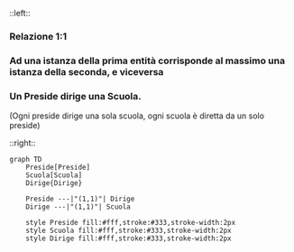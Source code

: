 ::left::
### **Relazione 1:1**
### Ad una istanza della prima entità corrisponde <Alert>al massimo una</Alert> istanza della seconda, e viceversa

<ExampleBlock class="mt-4">

### Un **Preside** dirige una **Scuola**.
(Ogni preside dirige una sola scuola, ogni scuola è diretta da un solo preside)

</ExampleBlock>

::right::

<div class="flex flex-row justify-center">

```mermaid
graph TD
    Preside[Preside]
    Scuola[Scuola]
    Dirige{Dirige}

    Preside ---|"(1,1)"| Dirige
    Dirige ---|"(1,1)"| Scuola

    style Preside fill:#fff,stroke:#333,stroke-width:2px
    style Scuola fill:#fff,stroke:#333,stroke-width:2px
    style Dirige fill:#fff,stroke:#333,stroke-width:2px
```

</div>
